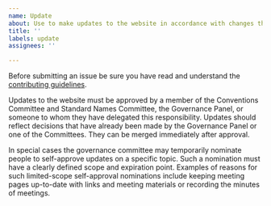 ```yaml
---
name: Update
about: Use to make updates to the website in accordance with changes that have already been agreed
title: ''
labels: update
assignees: ''

---
```


Before submitting an issue be sure you have read and understand the [contributing guidelines](https://github.com/cf-convention/cf-convention.github.io/blob/master/CONTRIBUTING.md).

Updates to the website must be approved by a member of the Conventions Committee and Standard Names Committee, the Governance Panel, or someone to whom they have delegated this responsibility.
Updates should reflect decisions that have already been made by the Governance Panel or one of the Committees.
They can be merged immediately after approval.

In special cases the governance committee may temporarily nominate people to self-approve updates on a specific topic.
Such a nomination must have a clearly defined scope and expiration point.
Examples of reasons for such limited-scope self-approval nominations include keeping meeting pages up-to-date with links and meeting materials or recording the minutes of meetings.
